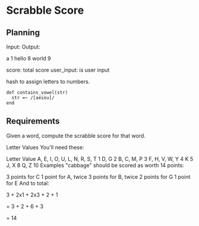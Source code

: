 # Scrabble Score

## Planning

Input:        Output:

a             1
hello         8
world         9

score: total score
user_input: is user input

hash to assign letters to numbers.

```
def contains_vowel(str)
  str =~ /[aeiou]/
end
```

## Requirements

Given a word, compute the scrabble score for that word.

Letter Values
You'll need these:

Letter	Value
A, E, I, O, U, L, N, R, S, T	1
D, G	2
B, C, M, P	3
F, H, V, W, Y	4
K	5
J, X	8
Q, Z	10
Examples "cabbage" should be scored as worth 14 points:

3 points for C
1 point for A, twice
3 points for B, twice
2 points for G
1 point for E
And to total:

3 + 2x1 + 2x3 + 2 + 1

= 3 + 2 + 6 + 3

= 14